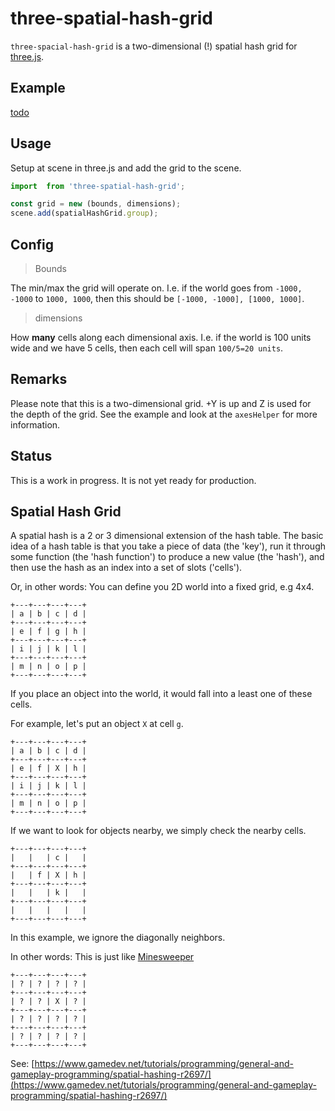 # three-spatial-hash-grid

`three-spacial-hash-grid` is a two-dimensional (!) spatial hash grid for [three.js](https://threejs.org/).

## Example

[todo](todo)

## Usage

Setup at scene in three.js and add the grid to the scene.

```ts
import  from 'three-spatial-hash-grid';

const grid = new (bounds, dimensions);
scene.add(spatialHashGrid.group);
```

## Config

> Bounds

The min/max the grid will operate on. I.e. if the world goes from `-1000, -1000` to `1000, 1000`, then this should be `[-1000, -1000], [1000, 1000]`.

> dimensions

How **many** cells along each dimensional axis. I.e. if the world is 100 units wide and we have 5 cells, then each cell will span `100/5=20 units`.

## Remarks

Please note that this is a two-dimensional grid. +Y is up and Z is used for the depth of the grid.
See the example and look at the `axesHelper` for more information.

## Status

This is a work in progress. It is not yet ready for production.

## Spatial Hash Grid

A spatial hash is a 2 or 3 dimensional extension of the hash table.
The basic idea of a hash table is that you take a piece of data (the 'key'),
run it through some function (the 'hash function') to produce a new value (the 'hash'),
and then use the hash as an index into a set of slots ('cells').

Or, in other words:
You can define you 2D world into a fixed grid, e.g 4x4.

```
+---+---+---+---+
| a | b | c | d |
+---+---+---+---+
| e | f | g | h |
+---+---+---+---+
| i | j | k | l |
+---+---+---+---+
| m | n | o | p |
+---+---+---+---+
```

If you place an object into the world, it would fall into a least one of these cells.

For example, let's put an object `X` at cell `g`.

```
+---+---+---+---+
| a | b | c | d |
+---+---+---+---+
| e | f | X | h |
+---+---+---+---+
| i | j | k | l |
+---+---+---+---+
| m | n | o | p |
+---+---+---+---+
```

If we want to look for objects nearby, we simply check the nearby cells.

```
+---+---+---+---+
|   |   | c |   |
+---+---+---+---+
|   | f | X | h |
+---+---+---+---+
|   |   | k |   |
+---+---+---+---+
|   |   |   |   |
+---+---+---+---+
```

In this example, we ignore the diagonally neighbors.

In other words: This is just like [Minesweeper](<https://en.wikipedia.org/wiki/Minesweeper_(video_game)>)

```
+---+---+---+---+
| ? | ? | ? | ? |
+---+---+---+---+
| ? | ? | X | ? |
+---+---+---+---+
| ? | ? | ? | ? |
+---+---+---+---+
| ? | ? | ? | ? |
+---+---+---+---+
```

See: [https://www.gamedev.net/tutorials/programming/general-and-gameplay-programming/spatial-hashing-r2697/](https://www.gamedev.net/tutorials/programming/general-and-gameplay-programming/spatial-hashing-r2697/)
